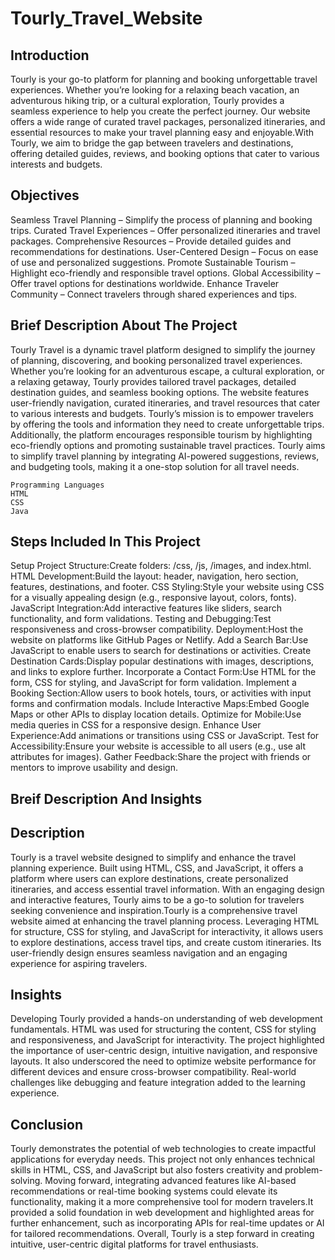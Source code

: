 # Tourly_Travel_Website
## Introduction
Tourly is your go-to platform for planning and booking unforgettable travel experiences. Whether you’re looking for a relaxing beach vacation, an adventurous hiking trip, or a cultural exploration, Tourly provides a seamless experience to help you create the perfect journey. Our website offers a wide range of curated travel packages, personalized itineraries, and essential resources to make your travel planning easy and enjoyable.With Tourly, we aim to bridge the gap between travelers and destinations, offering detailed guides, reviews, and booking options that cater to various interests and budgets.

## Objectives
Seamless Travel Planning – Simplify the process of planning and booking trips. Curated Travel Experiences – Offer personalized itineraries and travel packages. Comprehensive Resources – Provide detailed guides and recommendations for destinations. User-Centered Design – Focus on ease of use and personalized suggestions. Promote Sustainable Tourism – Highlight eco-friendly and responsible travel options. Global Accessibility – Offer travel options for destinations worldwide. Enhance Traveler Community – Connect travelers through shared experiences and tips.

## Brief Description About The Project
Tourly Travel is a dynamic travel platform designed to simplify the journey of planning, discovering, and booking personalized travel experiences. Whether you’re looking for an adventurous escape, a cultural exploration, or a relaxing getaway, Tourly provides tailored travel packages, detailed destination guides, and seamless booking options. The website features user-friendly navigation, curated itineraries, and travel resources that cater to various interests and budgets. Tourly’s mission is to empower travelers by offering the tools and information they need to create unforgettable trips. Additionally, the platform encourages responsible tourism by highlighting eco-friendly options and promoting sustainable travel practices. Tourly aims to simplify travel planning by integrating AI-powered suggestions, reviews, and budgeting tools, making it a one-stop solution for all travel needs.
```
Programming Languages
HTML
CSS
Java
```
## Steps Included In This Project
Setup Project Structure:Create folders: /css, /js, /images, and index.html.
HTML Development:Build the layout: header, navigation, hero section, features, destinations, and footer.
CSS Styling:Style your website using CSS for a visually appealing design (e.g., responsive layout, colors, fonts).
JavaScript Integration:Add interactive features like sliders, search functionality, and form validations.
Testing and Debugging:Test responsiveness and cross-browser compatibility.
Deployment:Host the website on platforms like GitHub Pages or Netlify.
Add a Search Bar:Use JavaScript to enable users to search for destinations or activities.
Create Destination Cards:Display popular destinations with images, descriptions, and links to explore further.
Incorporate a Contact Form:Use HTML for the form, CSS for styling, and JavaScript for form validation.
Implement a Booking Section:Allow users to book hotels, tours, or activities with input forms and confirmation modals.
Include Interactive Maps:Embed Google Maps or other APIs to display location details.
Optimize for Mobile:Use media queries in CSS for a responsive design.
Enhance User Experience:Add animations or transitions using CSS or JavaScript.
Test for Accessibility:Ensure your website is accessible to all users (e.g., use alt attributes for images).
Gather Feedback:Share the project with friends or mentors to improve usability and design.
## Breif Description And Insights
## Description
Tourly is a travel website designed to simplify and enhance the travel planning experience. Built using HTML, CSS, and JavaScript, it offers a platform where users can explore destinations, create personalized itineraries, and access essential travel information. With an engaging design and interactive features, Tourly aims to be a go-to solution for travelers seeking convenience and inspiration.Tourly is a comprehensive travel website aimed at enhancing the travel planning process. Leveraging HTML for structure, CSS for styling, and JavaScript for interactivity, it allows users to explore destinations, access travel tips, and create custom itineraries. Its user-friendly design ensures seamless navigation and an engaging experience for aspiring travelers.

## Insights
Developing Tourly provided a hands-on understanding of web development fundamentals. HTML was used for structuring the content, CSS for styling and responsiveness, and JavaScript for interactivity. The project highlighted the importance of user-centric design, intuitive navigation, and responsive layouts. It also underscored the need to optimize website performance for different devices and ensure cross-browser compatibility. Real-world challenges like debugging and feature integration added to the learning experience.

## Conclusion
Tourly demonstrates the potential of web technologies to create impactful applications for everyday needs. This project not only enhances technical skills in HTML, CSS, and JavaScript but also fosters creativity and problem-solving. Moving forward, integrating advanced features like AI-based recommendations or real-time booking systems could elevate its functionality, making it a more comprehensive tool for modern travelers.It provided a solid foundation in web development and highlighted areas for further enhancement, such as incorporating APIs for real-time updates or AI for tailored recommendations. Overall, Tourly is a step forward in creating intuitive, user-centric digital platforms for travel enthusiasts.
